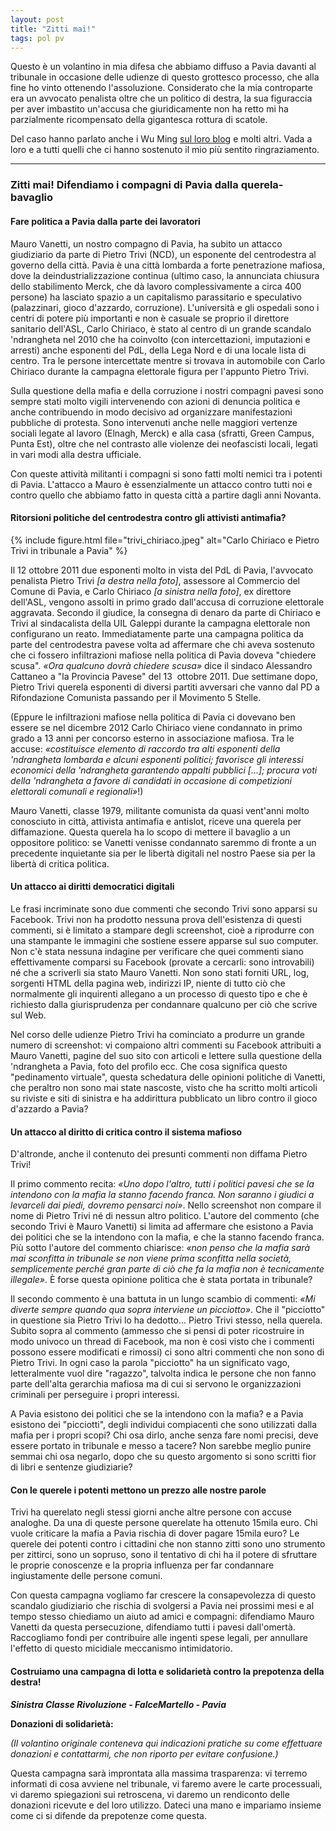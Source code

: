 ```yaml
---
layout: post
title: "Zitti mai!"
tags: pol pv
---
```

Questo è un volantino in mia difesa che abbiamo diffuso a Pavia davanti al tribunale in occasione delle udienze di questo grottesco processo, che alla fine ho vinto ottenendo l'assoluzione. Considerato che la mia controparte era un avvocato penalista oltre che un politico di destra, la sua figuraccia per aver imbastito un'accusa che giuridicamente non ha retto mi ha parzialmente ricompensato della gigantesca rottura di scatole.

Del caso hanno parlato anche i Wu Ming [sul loro blog](https://www.wumingfoundation.com/giap/2013/12/zittimai-solidarieta-a-mauro-vanetti-e-un-po-di-attenzione-su-quel-che-accade-a-pavia/) e molti altri. Vada a loro e a tutti quelli che ci hanno sostenuto il mio più sentito ringraziamento.

***

### Zitti mai! Difendiamo i compagni di Pavia dalla querela-bavaglio

#### Fare politica a Pavia dalla parte dei lavoratori

Mauro Vanetti, un nostro compagno di Pavia, ha subito un attacco giudiziario da parte di Pietro Trivi (NCD), un esponente del centrodestra al governo della città. Pavia è una città lombarda a forte penetrazione mafiosa, dove la deindustrializzazione continua (ultimo caso, la annunciata chiusura dello stabilimento Merck, che dà lavoro complessivamente a circa 400 persone) ha lasciato spazio a un capitalismo parassitario e speculativo (palazzinari, gioco d'azzardo, corruzione). L'università e gli ospedali sono i centri di potere più importanti e non è casuale se proprio il direttore sanitario dell'ASL, Carlo Chiriaco, è stato al centro di un grande scandalo 'ndrangheta nel 2010 che ha coinvolto (con intercettazioni, imputazioni e arresti) anche esponenti del PdL, della Lega Nord e di una locale lista di centro. Tra le persone intercettate mentre si trovava in automobile con Carlo Chiriaco durante la campagna elettorale figura per l'appunto Pietro Trivi.

Sulla questione della mafia e della corruzione i nostri compagni pavesi sono sempre stati molto vigili intervenendo con azioni di denuncia politica e anche contribuendo in modo decisivo ad organizzare manifestazioni pubbliche di protesta. Sono intervenuti anche nelle maggiori vertenze sociali legate al lavoro (Elnagh, Merck) e alla casa (sfratti, Green Campus, Punta Est), oltre che nel contrasto alle violenze dei neofascisti locali, legati in vari modi alla destra ufficiale.

Con queste attività militanti i compagni si sono fatti molti nemici tra i potenti di Pavia. L'attacco a Mauro è essenzialmente un attacco contro tutti noi e contro quello che abbiamo fatto in questa città a partire dagli anni Novanta.

#### Ritorsioni politiche del centrodestra contro gli attivisti antimafia?

{% include figure.html file="trivi_chiriaco.jpeg" 
   alt="Carlo Chiriaco e Pietro Trivi in tribunale a Pavia" %}

Il 12 ottobre 2011 due esponenti molto in vista del PdL di Pavia, l'avvocato penalista Pietro Trivi *[a destra nella foto]*, assessore al Commercio del Comune di Pavia, e Carlo Chiriaco *[a sinistra nella foto]*, ex direttore dell'ASL, vengono assolti in primo grado dall'accusa di corruzione elettorale aggravata. Secondo il giudice, la consegna di denaro da parte di Chiriaco e Trivi al sindacalista della UIL Galeppi durante la campagna elettorale non configurano un reato. Immediatamente parte una campagna politica da parte del centrodestra pavese volta ad affermare che chi aveva sostenuto che ci fossero infiltrazioni mafiose nella politica di Pavia doveva "chiedere scusa". *«Ora qualcuno dovrà chiedere scusa»* dice il sindaco Alessandro Cattaneo a "la Provincia Pavese" del 13  ottobre 2011. Due settimane dopo, Pietro Trivi querela esponenti di diversi partiti avversari che vanno dal PD a Rifondazione Comunista passando per il Movimento 5 Stelle.

(Eppure le infiltrazioni mafiose nella politica di Pavia ci dovevano ben essere se nel dicembre 2012 Carlo Chiriaco viene condannato in primo grado a 13 anni per concorso esterno in associazione mafiosa. Tra le accuse: *«costituisce elemento di raccordo tra alti esponenti della 'ndrangheta lombarda e alcuni esponenti politici; favorisce gli interessi economici della 'ndrangheta garantendo appalti pubblici *[...]*; procura voti della 'ndrangheta a favore di candidati in occasione di competizioni elettorali comunali e regionali»*!)

Mauro Vanetti, classe 1979, militante comunista da quasi vent'anni molto conosciuto in città, attivista antimafia e antislot, riceve una querela per diffamazione. Questa querela ha lo scopo di mettere il bavaglio a un oppositore politico: se Vanetti venisse condannato saremmo di fronte a un precedente inquietante sia per le libertà digitali nel nostro Paese sia per la libertà di critica politica.

#### Un attacco ai diritti democratici digitali

Le frasi incriminate sono due commenti che secondo Trivi sono apparsi su Facebook. Trivi non ha prodotto nessuna prova dell'esistenza di questi commenti, si è limitato a stampare degli screenshot, cioè a riprodurre con una stampante le immagini che sostiene essere apparse sul suo computer. Non c'è stata nessuna indagine per verificare che quei commenti siano effettivamente comparsi su Facebook (provate a cercarli: sono introvabili) né che a scriverli sia stato Mauro Vanetti. Non sono stati forniti URL, log, sorgenti HTML della pagina web, indirizzi IP, niente di tutto ciò che normalmente gli inquirenti allegano a un processo di questo tipo e che è richiesto dalla giurisprudenza per condannare qualcuno per ciò che scrive sul Web.

Nel corso delle udienze Pietro Trivi ha cominciato a produrre un grande numero di screenshot: vi compaiono altri commenti su Facebook attribuiti a Mauro Vanetti, pagine del suo sito con articoli e lettere sulla questione della 'ndrangheta a Pavia, foto del profilo ecc. Che cosa significa questo "pedinamento virtuale", questa schedatura delle opinioni politiche di Vanetti, che peraltro non sono mai state nascoste, visto che ha scritto molti articoli su riviste e siti di sinistra e ha addirittura pubblicato un libro contro il gioco d'azzardo a Pavia?

#### Un attacco al diritto di critica contro il sistema mafioso

D'altronde, anche il contenuto dei presunti commenti non diffama Pietro Trivi!

Il primo commento recita: *«Uno dopo l'altro, tutti i politici pavesi che se la intendono con la mafia la stanno facendo franca. Non saranno i giudici a levarceli dai piedi, dovremo pensarci noi»*. Nello screenshot non compare il nome di Pietro Trivi né di nessun altro politico. L'autore del commento (che secondo Trivi è Mauro Vanetti) si limita ad affermare che esistono a Pavia dei politici che se la intendono con la mafia, e che la stanno facendo franca. Più sotto l'autore del commento chiarisce: *«non penso che la mafia sarà mai sconfitta in tribunale se non viene prima sconfitta nella società, semplicemente perché gran parte di ciò che fa la mafia non è tecnicamente illegale»*. È forse questa opinione politica che è stata portata in tribunale?

Il secondo commento è una battuta in un lungo scambio di commenti: *«Mi diverte sempre quando qua sopra interviene un picciotto»*. Che il "picciotto" in questione sia Pietro Trivi lo ha dedotto... Pietro Trivi stesso, nella querela. Subito sopra al commento (ammesso che si pensi di poter ricostruire in modo univoco un thread di Facebook, ma non è così visto che i commenti possono essere modificati e rimossi) ci sono altri commenti che non sono di Pietro Trivi. In ogni caso la parola "picciotto" ha un significato vago, letteralmente vuol dire "ragazzo", talvolta indica le persone che non fanno parte dell'alta gerarchia mafiosa ma di cui si servono le organizzazioni criminali per perseguire i propri interessi.

A Pavia esistono dei politici che se la intendono con la mafia? e a Pavia esistono dei "picciotti", degli individui compiacenti che sono utilizzati dalla mafia per i propri scopi? Chi osa dirlo, anche senza fare nomi precisi, deve essere portato in tribunale e messo a tacere? Non sarebbe meglio punire semmai chi osa negarlo, dopo che su questo argomento si sono scritti fior di libri e sentenze giudiziarie?

#### Con le querele i potenti mettono un prezzo alle nostre parole

Trivi ha querelato negli stessi giorni anche altre persone con accuse analoghe. Da una di queste persone querelate ha ottenuto 15mila euro. Chi vuole criticare la mafia a Pavia rischia di dover pagare 15mila euro? Le querele dei potenti contro i cittadini che non stanno zitti sono uno strumento per zittirci, sono un sopruso, sono il tentativo di chi ha il potere di sfruttare le proprie conoscenze e la propria influenza per far condannare ingiustamente delle persone comuni.

Con questa campagna vogliamo far crescere la consapevolezza di questo scandalo giudiziario che rischia di svolgersi a Pavia nei prossimi mesi e al tempo stesso chiediamo un aiuto ad amici e compagni: difendiamo Mauro Vanetti da questa persecuzione, difendiamo tutti i pavesi dall'omertà. Raccogliamo fondi per contribuire alle ingenti spese legali, per annullare l'effetto di questo micidiale meccanismo intimidatorio.

#### Costruiamo una campagna di lotta e solidarietà contro la prepotenza della destra!

***Sinistra Classe Rivoluzione - FalceMartello - Pavia***

**Donazioni di solidarietà:**

*(Il volantino originale conteneva qui indicazioni pratiche su come effettuare donazioni e contattarmi, che non riporto per evitare confusione.)*

 Questa campagna sarà improntata alla massima trasparenza: vi terremo informati di cosa avviene nel tribunale, vi faremo avere le carte processuali, vi daremo spiegazioni sui retroscena, vi daremo un rendiconto delle donazioni ricevute e del loro utilizzo. Dateci una mano e impariamo insieme come ci si difende da prepotenze come questa.